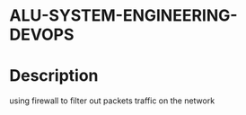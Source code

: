 # ALU-SYSTEM-ENGINEERING-DEVOPS

# Description
using firewall to filter out packets traffic on the network
